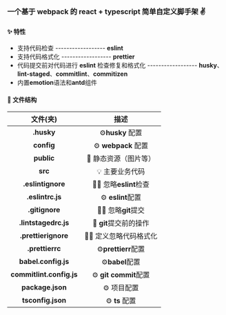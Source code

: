 ### 一个基于 webpack 的 react + typescript 简单自定义脚手架 ✌️

#### ✨ 特性

- 支持代码检查 ------------------ **eslint**
- 支持代码格式化 ------------------ **prettier**
- 代码提交前对代码进行 **eslint** 检查修复和格式化 ------------------ **husky**、**lint-staged**、**commitlint**、**commitizen**
- 内置**emotion**语法和**antd**组件

#### 📁 文件结构

|         文件(夹)         |          描述          |
| :----------------------: | :--------------------: |
|        **.husky**        |    ⚙️**husky** 配置    |
|        **config**        |  ⚙️ **webpack** 配置   |
|        **public**        | 🧩 静态资源（图片等）  |
|         **src**          |    💡 主要业务代码     |
|    **.eslintignore**     | 🤷‍♀️ 忽略**eslint**检查  |
|     **.eslintrc.js**     |   ⚙️ **eslint**配置    |
|      **.gitignore**      |   🤷‍♀️ 忽略**git**提交   |
|   **.lintstagedrc.js**   | 🔨 **git**提交前的操作 |
|   **.prettierignore**    | 🤷‍♀️ 定义忽略代码格式化  |
|     **.prettierrc**      |  ⚙️**prettierr**配置   |
|   **babel.config.js**    |    ⚙️**babel**配置     |
| **commitlint.config.js** | ⚙️ **git commit**配置  |
|     **package.json**     |      ⚙️ 项目配置       |
|    **tsconfig.json**     |     ⚙️ **ts** 配置     |

